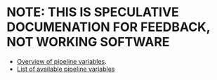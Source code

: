 # NOTE: THIS IS SPECULATIVE DOCUMENATION FOR FEEDBACK, NOT WORKING SOFTWARE


* [Overview of pipeline variables](pipeline_variables_overview.md).
* [List of available pipeline variables](pipeline_variables_reference.md)

